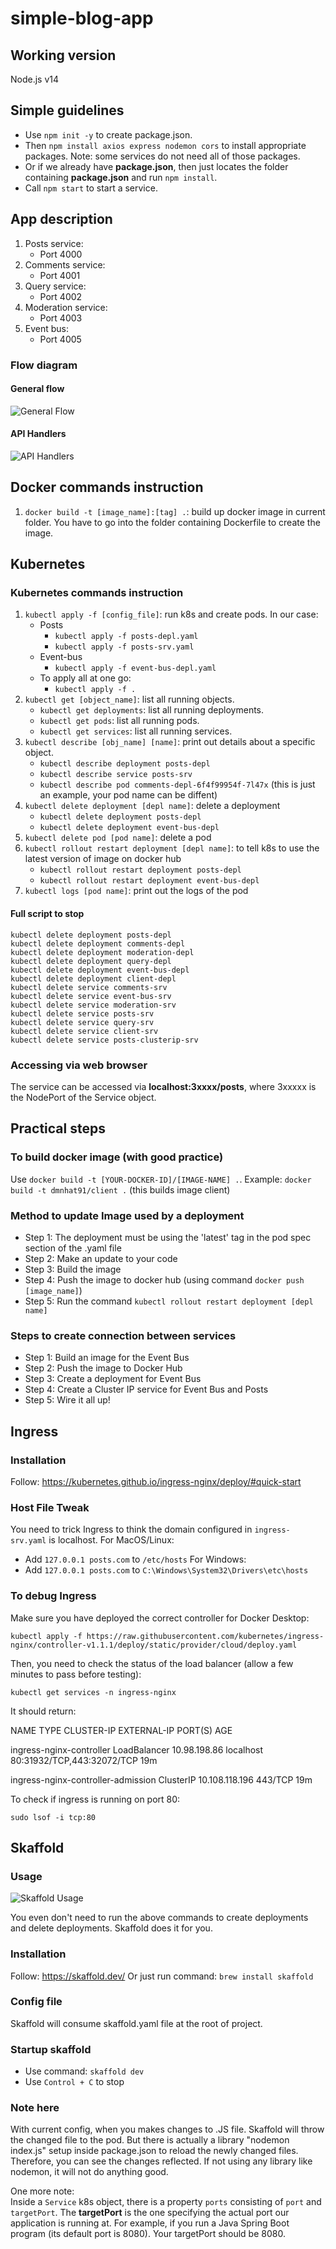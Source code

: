 # simple-blog-app
## Working version
Node.js v14

## Simple guidelines
* Use `npm init -y` to create package.json.
* Then `npm install axios express nodemon cors` to install appropriate packages. Note: some services do not need all of those packages.
* Or if we already have **package.json**, then just locates the folder containing **package.json** and run `npm install`.
* Call `npm start` to start a service.

## App description
1. Posts service: 
    * Port 4000
2. Comments service: 
    * Port 4001
3. Query service: 
    * Port 4002
4. Moderation service: 
    * Port 4003
5. Event bus: 
    * Port 4005

### Flow diagram
#### General flow
![General Flow](images/GeneralFlow.png)
#### API Handlers
![API Handlers](images/APIHandlers.png)

## Docker commands instruction
1. `docker build -t [image_name]:[tag] .`: build up docker image in current folder. You have to go into the folder containing Dockerfile to create the image.

## Kubernetes
### Kubernetes commands instruction
1. `kubectl apply -f [config_file]`: run k8s and create pods. In our case:
    * Posts
        + `kubectl apply -f posts-depl.yaml`
        + `kubectl apply -f posts-srv.yaml`
    * Event-bus
        + `kubectl apply -f event-bus-depl.yaml`
    * To apply all at one go:
        + `kubectl apply -f .`
2. `kubectl get [object_name]`: list all running objects.
    + `kubectl get deployments`: list all running deployments.
    + `kubectl get pods`: list all running pods.
    + `kubectl get services`: list all running services.
3. `kubectl describe [obj_name] [name]`: print out details about a specific object.
    + `kubectl describe deployment posts-depl`
    + `kubectl describe service posts-srv`
    + `kubectl describe pod comments-depl-6f4f99954f-7l47x` (this is just an example, your pod name can be diffent)
4. `kubectl delete deployment [depl name]`: delete a deployment
    + `kubectl delete deployment posts-depl`
    + `kubectl delete deployment event-bus-depl`
5. `kubectl delete pod [pod name]`: delete a pod
6. `kubectl rollout restart deployment [depl name]`: to tell k8s to use the latest version of image on docker hub
    + `kubectl rollout restart deployment posts-depl`
    + `kubectl rollout restart deployment event-bus-depl`
7. `kubectl logs [pod name]`: print out the logs of the pod

#### Full script to stop
```
kubectl delete deployment posts-depl
kubectl delete deployment comments-depl
kubectl delete deployment moderation-depl
kubectl delete deployment query-depl
kubectl delete deployment event-bus-depl
kubectl delete deployment client-depl
kubectl delete service comments-srv
kubectl delete service event-bus-srv
kubectl delete service moderation-srv
kubectl delete service posts-srv
kubectl delete service query-srv
kubectl delete service client-srv
kubectl delete service posts-clusterip-srv
```


### Accessing via web browser
The service can be accessed via **localhost:3xxxx/posts**, where 3xxxxx is the NodePort of the Service object.

## Practical steps
### To build docker image (with good practice)
Use `docker build -t [YOUR-DOCKER-ID]/[IMAGE-NAME] .`. Example: `docker build -t dmnhat91/client .` (this builds image client)

### Method to update Image used by a deployment
* Step 1: The deployment must be using the 'latest' tag in the pod spec section of the .yaml file
* Step 2: Make an update to your code
* Step 3: Build the image
* Step 4: Push the image to docker hub (using command `docker push [image_name]`)
* Step 5: Run the command `kubectl rollout restart deployment [depl name]`

### Steps to create connection between services
* Step 1: Build an image for the Event Bus
* Step 2: Push the image to Docker Hub
* Step 3: Create a deployment for Event Bus
* Step 4: Create a Cluster IP service for Event Bus and Posts
* Step 5: Wire it all up!

## Ingress
### Installation
Follow: https://kubernetes.github.io/ingress-nginx/deploy/#quick-start

### Host File Tweak
You need to trick Ingress to think the domain configured in `ingress-srv.yaml` is localhost.
For MacOS/Linux:
* Add `127.0.0.1 posts.com` to `/etc/hosts`
For Windows:
* Add `127.0.0.1 posts.com` to `C:\Windows\System32\Drivers\etc\hosts`

### To debug Ingress
Make sure you have deployed the correct controller for Docker Desktop:

`kubectl apply -f https://raw.githubusercontent.com/kubernetes/ingress-nginx/controller-v1.1.1/deploy/static/provider/cloud/deploy.yaml`

Then, you need to check the status of the load balancer (allow a few minutes to pass before testing):

`kubectl get services -n ingress-nginx`

It should return:

NAME TYPE CLUSTER-IP EXTERNAL-IP PORT(S) AGE

ingress-nginx-controller LoadBalancer 10.98.198.86 localhost 80:31932/TCP,443:32072/TCP 19m

ingress-nginx-controller-admission ClusterIP 10.108.118.196 <none> 443/TCP 19m

To check if ingress is running on port 80:

`sudo lsof -i tcp:80`


## Skaffold
### Usage
![Skaffold Usage](images/Skaffold.png)

You even don't need to run the above commands to create deployments and delete deployments. Skaffold does it for you.

### Installation
Follow: https://skaffold.dev/
Or just run command: `brew install skaffold`

### Config file
Skaffold will consume skaffold.yaml file at the root of project.

### Startup skaffold
* Use command: `skaffold dev`
* Use `Control + C` to stop


### Note here
With current config, when you makes changes to .JS file. Skaffold will throw the changed file to the pod. But there is actually a library "nodemon index.js" setup inside package.json to reload the newly changed files. Therefore, you can see the changes reflected. If not using any library like nodemon, it will not do anything good.

One more note:<br/>
Inside a `Service` k8s object, there is a property `ports` consisting of `port` and `targetPort`. The **targetPort** is the one specifying the actual port our application is running at. For example, if you run a Java Spring Boot program
(its default port is 8080). Your targetPort should be 8080.